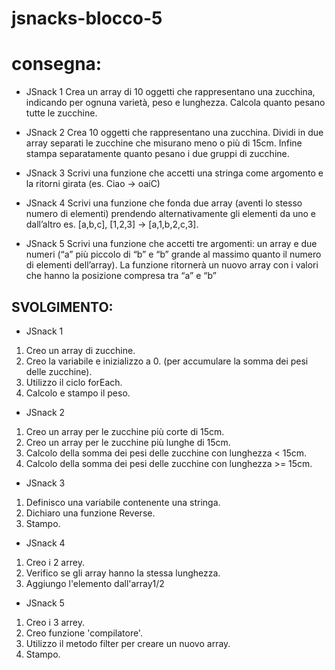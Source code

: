  jsnacks-blocco-5
===
# consegna:

- JSnack 1
Crea un array di 10 oggetti che rappresentano una zucchina, indicando per ognuna varietà, peso e lunghezza.
Calcola quanto pesano tutte le zucchine.

-  JSnack 2
Crea 10 oggetti che rappresentano una zucchina.
Dividi in due array separati le zucchine che misurano meno o più di 15cm.
Infine stampa separatamente quanto pesano i due gruppi di zucchine.

- JSnack 3
Scrivi una funzione che accetti una stringa come argomento e la ritorni girata (es. Ciao -> oaiC)

- JSnack 4
Scrivi una funzione che fonda due array (aventi lo stesso numero di elementi) prendendo alternativamente gli elementi da uno e dall’altro
es. [a,b,c], [1,2,3] → [a,1,b,2,c,3].

-  JSnack 5
Scrivi una funzione che accetti tre argomenti:
un array e due numeri (“a” più piccolo di “b” e “b” grande al massimo quanto il numero di elementi dell’array).
La funzione ritornerà un nuovo array con i valori che hanno la posizione compresa tra “a” e “b”

## SVOLGIMENTO:

- JSnack 1
1. Creo un array di zucchine.
2. Creo la variabile e inizializzo a 0.  (per accumulare la somma dei pesi delle zucchine).
3. Utilizzo il ciclo forEach.
4. Calcolo e stampo il peso.

- JSnack 2
1. Creo un array per le zucchine più corte di 15cm.
2. Creo un array per le zucchine più lunghe di 15cm.
3. Calcolo della somma dei pesi delle zucchine con lunghezza < 15cm.
4. Calcolo della somma dei pesi delle zucchine con lunghezza >= 15cm.

- JSnack 3
1. Definisco una variabile contenente una stringa.
2. Dichiaro una funzione Reverse.
3. Stampo.

- JSnack 4
1. Creo i 2 arrey.
2. Verifico se gli array hanno la stessa lunghezza.
3. Aggiungo l'elemento dall'array1/2

- JSnack 5
1. Creo i 3 arrey.
2. Creo funzione 'compilatore'.
3. Utilizzo il metodo filter per creare un nuovo array.
4. Stampo.